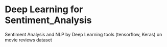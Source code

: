# Deep Learning for Sentiment_Analysis
Sentiment Analysis and NLP by Deep Learning tools (tensorflow, Keras) on movie reviews dataset
